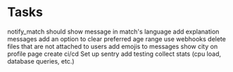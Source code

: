 # Tasks

notify_match should show message in match's language
add explanation messages
add an option to clear preferred age range
use webhooks
delete files that are not attached to users
add emojis to messages
show city on profile page
create ci/cd
Set up sentry
add testing
collect stats (cpu load, database queries, etc.)
